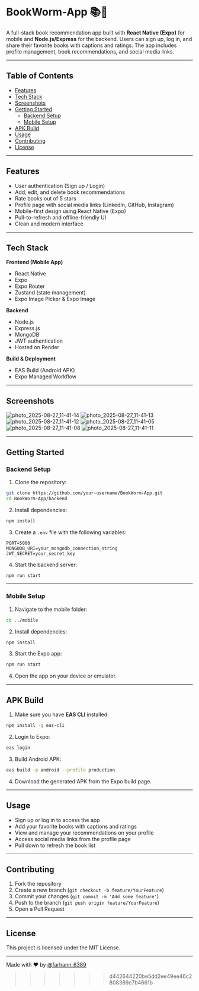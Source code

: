 
# BookWorm-App 📚🐛

A full-stack book recommendation app built with **React Native (Expo)** for mobile and **Node.js/Express** for the backend. Users can sign up, log in, and share their favorite books with captions and ratings. The app includes profile management, book recommendations, and social media links.

---

## Table of Contents
- [Features](#features)
- [Tech Stack](#tech-stack)
- [Screenshots](#screenshots)
- [Getting Started](#getting-started)
  - [Backend Setup](#backend-setup)
  - [Mobile Setup](#mobile-setup)
- [APK Build](#apk-build)
- [Usage](#usage)
- [Contributing](#contributing)
- [License](#license)

---

## Features

- User authentication (Sign up / Login)
- Add, edit, and delete book recommendations
- Rate books out of 5 stars
- Profile page with social media links (LinkedIn, GitHub, Instagram)
- Mobile-first design using React Native (Expo)
- Pull-to-refresh and offline-friendly UI
- Clean and modern interface

---

## Tech Stack

**Frontend (Mobile App)**
- React Native
- Expo
- Expo Router
- Zustand (state management)
- Expo Image Picker & Expo Image

**Backend**
- Node.js
- Express.js
- MongoDB
- JWT authentication
- Hosted on Render

**Build & Deployment**
- EAS Build (Android APK)
- Expo Managed Workflow

---

## Screenshots


![photo_2025-08-27_11-41-14](https://github.com/user-attachments/assets/000b91c5-c8b2-4561-ae7a-e32724b830c8)
![photo_2025-08-27_11-41-13](https://github.com/user-attachments/assets/cd1f5f34-b457-4e70-93cc-fb02c69b1e8c)
![photo_2025-08-27_11-41-12](https://github.com/user-attachments/assets/1861f90e-f730-4ac9-bb91-6e76985fd916)
![photo_2025-08-27_11-41-05](https://github.com/user-attachments/assets/3d136aa9-b038-4440-a175-c6b6beed69f8)
![photo_2025-08-27_11-41-08](https://github.com/user-attachments/assets/098816c4-4dd8-460f-9076-4e4f9ebd7a4f)
![photo_2025-08-27_11-41-11](https://github.com/user-attachments/assets/a910c558-b288-469d-8ac1-a407c8dbc57b)


---

## Getting Started

### Backend Setup

1. Clone the repository:
```bash
git clone https://github.com/your-username/BookWorm-App.git
cd BookWorm-App/backend
````

2. Install dependencies:

```bash
npm install
```

3. Create a `.env` file with the following variables:

```env
PORT=5000
MONGODB_URI=your_mongodb_connection_string
JWT_SECRET=your_secret_key
```

4. Start the backend server:

```bash
npm run start
```

---

### Mobile Setup

1. Navigate to the mobile folder:

```bash
cd ../mobile
```

2. Install dependencies:

```bash
npm install
```

3. Start the Expo app:

```bash
npm run start
```

4. Open the app on your device or emulator.

---

## APK Build

1. Make sure you have **EAS CLI** installed:

```bash
npm install -g eas-cli
```

2. Login to Expo:

```bash
eas login
```

3. Build Android APK:

```bash
eas build -p android --profile production
```

4. Download the generated APK from the Expo build page.

---

## Usage

* Sign up or log in to access the app
* Add your favorite books with captions and ratings
* View and manage your recommendations on your profile
* Access social media links from the profile page
* Pull down to refresh the book list

---

## Contributing

1. Fork the repository
2. Create a new branch (`git checkout -b feature/YourFeature`)
3. Commit your changes (`git commit -m 'Add some feature'`)
4. Push to the branch (`git push origin feature/YourFeature`)
5. Open a Pull Request

---

## License

This project is licensed under the MIT License.

---

Made with ❤️ by [@farhann\_6389](https://github.com/farhann-6389)


>>>>>>> d442644220be5dd2ee49ee46c2808389c7b4661b
